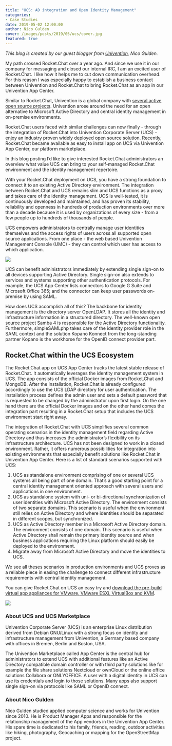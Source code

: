 ```yaml
---
title: "UCS: AD integration and Open Identity Management"
categories:
- Case Studies
date: 2019-05-02 12:00:00
author: Nico Gulden
cover: /images/posts/2019/05/ucs/cover.jpg
featured: true
---
```


_This blog is created by our guest blogger from [Univention](https://www.univention.com/), Nico Gulden._

My path crossed Rocket.Chat over a year ago. And since we use it in our company for messaging and closed our internal IRC, I am an excited user of Rocket.Chat. I like how it helps me to cut down communication overhead. For this reason I was especially happy to establish a business contact between Univention and Rocket.Chat to bring Rocket.Chat as an app in our Univention App Center.

Similar to  Rocket.Chat, Univention is a global company with [several active open source projects](https://github.com/univention). Univention arose around the need for an open alternative to Microsoft Active Directory and central identity management in on-premise environments.

Rocket.Chat users faced with similar challenges can now finally - through the integration of Rocket.Chat into Univention Corporate Server (UCS) - enjoy an industry proven widely deployed open source solution. Recently, Rocket.Chat became available as easy to install app on UCS via Univention App Center, our platform marketplace.

In this blog posting I’d like to give interested Rocket.Chat administrators an overview what value UCS can bring to your self-managed Rocket.Chat environment and the identity management repertoire.

With your Rocket.Chat deployment on UCS, you have a strong foundation to connect it to an existing Active Directory environment. The integration between Rocket.Chat and UCS remains slim and UCS functions as a proxy and takes care of the identity management. UCS is well-tested, it is continuously developed and maintained, and has proven its stability, reliability and openness in hundreds of  production environments over more than a decade because it is used by organizations of every size - from a few people up to hundreds of thousands of people.

UCS empowers administrators to centrally manage user identities themselves and the access rights of users across all supported open source applications. From one place - the web based Univention Management Console (UMC) - they can control which user has access to which application.

<img src="/images/posts/2019/05/ucs/ucs1.png">

UCS can benefit administrators immediately by extending single sign-on to all devices supporting Active Directory. Single sign-on also extends to services and systems supporting other authentication protocols. For example, the UCS App Center lists connectors to Google G Suite and Microsoft Office 365;  and the connector can keep user passwords on-premise by using SAML.

How does UCS accomplish all of this? The backbone for identity management is the directory server OpenLDAP. It stores all the identity and infrastructure information in a structured directory. The well-known open source project Samba 4 is responsible for the Active Directory functionality. Furthermore, simpleSAMLphp takes care of the identity provider role in the SAML context and the solution Kopano Konnect from the long-standing partner Kopano is the workhorse for the OpenID connect provider part.

## Rocket.Chat within the UCS Ecosystem

The Rocket.Chat app on UCS App Center tracks the latest stable release of Rocket.Chat. It automatically leverages the identity management system in UCS. The app consists of the official Docker images from Rocket.Chat and MongoDB. After the installation, Rocket.Chat is already configured accordingly to use the UCS LDAP directory for user authentication. The installation process defines the admin user and sets a default password that is requested to be changed by the administrator upon first login. On the one hand there are the official Docker images and on the other hand comes the integration part resulting in a Rocket.Chat setup that includes the UCS environment start right away.

The integration of Rocket.Chat with UCS simplifies several common operating scenarios in the identity management field regarding Active Directory and thus increases the administrator’s flexibility on its infrastructure architecture. UCS has not been designed to work in a closed environment. Rather, it offers numerous possibilities for integration into existing environments that especially benefit solutions like Rocket.Chat in Univention App Center. Here is a list of standard scenarios supported with UCS:

1. UCS as standalone environment comprising of one or several UCS systems all being part of one domain. That’s a good starting point for a central identity management oriented approach with several users and applications in one environment.
2. UCS as standalone system with uni- or bi-directional synchronization of user identities with Microsoft Active Directory. The environment consists of two separate domains. This scenario is useful when the environment still relies on Active Directory and where identities should be separated in different scopes, but synchronized.
3. UCS as Active Directory member in a Microsoft Active Directory domain. The environment consists of one domain. This scenario is useful when Active Directory shall remain the primary identity source and when business applications requiring the Linux platform should easily be deployed to the environment.
4. Migrate away from Microsoft Active Directory and move the identities to UCS.

We see all theses scenarios in production environments and UCS proves as a reliable piece in easing the challenge to connect different infrastructure requirements with central identity management.

You can give Rocket.Chat on UCS an easy try and [download the pre-build virtual app appliances for VMware, VMware ESXi, VirtualBox and KVM](https://www.univention.com/products/univention-app-center/app-catalog/rocketchat/).

<img src="/images/posts/2019/05/ucs/ucs2.png">

### About UCS and UCS Marketplace

Univention Corporate Server (UCS) is an enterprise Linux distribution derived from Debian GNU/Linux with a strong focus on identity and infrastructure management from Univention, a Germany based company with offices in Bremen, Berlin and Boston, USA.

The Univention Marketplace called App Center is the central hub for administrators to extend UCS with additional features like an Active Directory compatible domain controller or with third party solutions like for example the file share solutions Nextcloud or ownCloud or the online office solutions Collabora or ONLYOFFICE. A user with a digital identity in UCS can use its credentials and login to those solutions. Many apps also support single sign-on via protocols like SAML or OpenID connect.

### About Nico Gulden

Nico Gulden studied applied computer science and works for Univention since 2010. He is Product Manager Apps and responsible for the relationship management of the App vendors in the Univention App Center. His spare time is dedicated to his family, friends, reading, outdoor activities like hiking, photography, Geocaching or mapping for the OpenStreetMap project.

